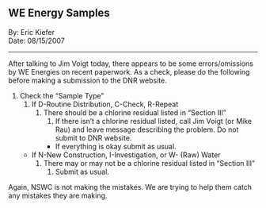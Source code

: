 ## WE Energy Samples 
By: Eric Kiefer  <br />
Date: 08/15/2007
***
After talking to Jim Voigt today, there appears to be some errors/omissions by WE Energies on recent paperwork. As a check, please do the following before making a submission to the DNR website.

1.	Check the “Sample Type”
	1. If D-Routine Distribution, C-Check, R-Repeat
		1. There should be a chlorine residual listed in “Section III”
			1.	If there isn’t a chlorine residual listed, call Jim Voigt (or Mike Rau) and leave message describing the problem. Do not submit to DNR website.
			- If everything is okay submit as usual.
	- If N-New Construction, I-Investigation, or W- (Raw) Water
		1. There may or may not be a chlorine residual listed in “Section III”
			1. Submit as usual.

Again, NSWC is not making the mistakes. We are trying to help them catch any mistakes they are making.


